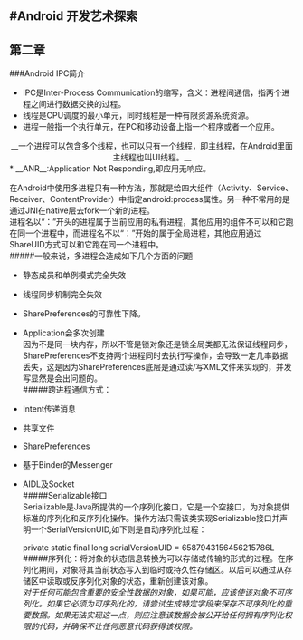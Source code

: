 #Android 开发艺术探索  
---
## 第二章  
###Android IPC简介  
* IPC是Inter-Process Communication的缩写，含义：进程间通信，指两个进程之间进行数据交换的过程。  
* 线程是CPU调度的最小单元，同时线程是一种有限资源系统资源。  
* 进程一般指一个执行单元，在PC和移动设备上指一个程序或者一个应用。  
<center>__一个进程可以包含多个线程，也可以只有一个线程，即主线程，在Android里面主线程也叫UI线程。__</center>  
* __ANR__:Application Not Responding,即应用无响应。  
  
在Android中使用多进程只有一种方法，那就是给四大组件（Activity、Service、Receiver、ContentProvider）中指定android:process属性。另一种不常用的是通过JNI在native层去fork一个新的进程。  
进程名以“：”开头的进程属于当前应用的私有进程，其他应用的组件不可以和它跑在同一个进程中，而进程名不以“：”开始的属于全局进程，其他应用通过ShareUID方式可以和它跑在同一个进程中。  
#####一般来说，多进程会造成如下几个方面的问题  
* 静态成员和单例模式完全失效  
* 线程同步机制完全失效  
* SharePreferences的可靠性下降。  
* Application会多次创建  
因为不是同一块内存，所以不管是锁对象还是锁全局类都无法保证线程同步，SharePreferences不支持两个进程同时去执行写操作，会导致一定几率数据丢失，这是因为SharePreferences底层是通过读/写XML文件来实现的，并发写显然是会出问题的。  
#####跨进程通信方式：   
* Intent传递消息  
* 共享文件  
* SharePreferences  
* 基于Binder的Messenger  
* AIDL及Socket  
#####Serializable接口  
Serializable是Java所提供的一个序列化接口，它是一个空接口，为对象提供标准的序列化和反序列化操作。操作方法只需该类实现Serializable接口并声明一个SerialVersionUID,如下则是自动序列化过程：  

    private static final long serialVersionUID = 6587943156456215786L  
#####序列化：将对象的状态信息转换为可以存储或传输的形式的过程。在序列化期间，对象将其当前状态写入到临时或持久性存储区。以后可以通过从存储区中读取或反序列化对象的状态，重新创建该对象。  
_对于任何可能包含重要的安全性数据的对象，如果可能，应该使该对象不可序列化。如果它必须为可序列化的，请尝试生成特定字段来保存不可序列化的重要数据。如果无法实现这一点，则应注意该数据会被公开给任何拥有序列化权限的代码，并确保不让任何恶意代码获得该权限。_  
